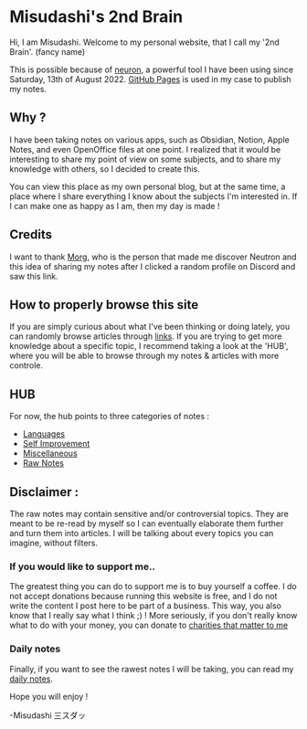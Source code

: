 # Misudashi's 2nd Brain

Hi, I am Misudashi. Welcome to my personal website, that I call my '2nd Brain'. (fancy name)

This is possible because of [neuron](https://neuron.zettel.page/), a powerful tool I have been using since Saturday, 13th of August 2022. [GitHub Pages](https://pages.github.com/) is used in my case to publish my notes.

## Why ?

I have been taking notes on various apps, such as Obsidian, Notion, Apple Notes, and even OpenOffice files at one point. I realized that it would be interesting to share my point of view on some subjects, and to share my knowledge with others, so I decided to create this.

You can view this place as my own personal blog, but at the same time, a place where I share everything I know about the subjects I'm interested in. 
If I can make one as happy as I am, then my day is made !

## Credits

I want to thank [Morg](https://morg.systems/), who is the person that made me discover Neutron and this idea of sharing my notes after I clicked a random profile on Discord and saw this link.

## How to properly browse this site

If you are simply curious about what I've been thinking or doing lately, you can randomly browse articles through [links](https://www.youtube.com/watch?v=dQw4w9WgXcQ).
If you are trying to get more knowledge about a specific topic, I recommend taking a look at the 'HUB', where you will be able to browse through my notes & articles with more controle.

## HUB

For now, the hub points to three categories of notes :
- [Languages]()
- [Self Improvement]()
- [Miscellaneous]()
- [Raw Notes]()

## Disclaimer :

The raw notes may contain sensitive and/or controversial topics. They are meant to be re-read by myself so I can eventually elaborate them further and turn them into articles. I will be talking about every topics you can imagine, without filters.

### If you would like to support me..

The greatest thing you can do to support me is to buy yourself a coffee. I do not accept donations because running this website is free, and I do not write the content I post here to be part of a business. This way, you also know that I really say what I think ;) !
More seriously, if you don't really know what to do with your money, you can donate to [charities that matter to me](https://www.google.com/search?q=I+want+to+donate+money+to+help+cancer+research.&oq=I+want+to+donate+money+to+help+cancer+research.&aqs=chrome..69i57j69i64.17103j0j9&sourceid=chrome&ie=UTF-8)


### Daily notes

Finally, if you want to see the rawest notes I will be taking, you can read my [daily notes]().



Hope you will enjoy ! 

-Misudashi 三スダッ 

